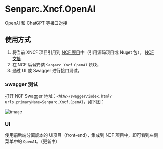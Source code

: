 # Senparc.Xncf.OpenAI
OpenAI 和 ChatGPT 等接口对接

## 使用方式

1. 将当前 XNCF 项目引用到 [NCF 项目](https://github.com/NeuCharFramework/NCF)中（引用源码项目或 Nuget 包）。 [NCF 文档](https://www.ncf.pub/docs)
2. 在 NCF 后台安装 `Senparc.Xncf.OpenAI` 模块。
3. 通过 UI 或 Swagger 进行接口测试。

### Swagger 测试

打开 NCF Swagger 地址：`<域名>/swagger/index.html?urls.primaryName=Senparc.Xncf.OpenAI`，如下图：

![image](https://user-images.githubusercontent.com/2281927/220394641-11810f4b-c720-41b2-9ec5-a69fc73e142f.png)

### UI

使用前后端分离版本的 UI项目（front-end），集成到 NCF 项目中，即可看到左侧菜单中的 `OpenAI`。（更新中）
